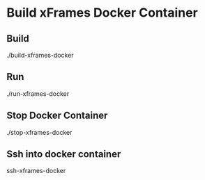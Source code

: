 Build xFrames Docker Container
==============================

Build
-----
./build-xframes-docker

Run
---
./run-xframes-docker

Stop Docker Container
---------------------
./stop-xframes-docker

Ssh into docker container
-------------------------
ssh-xframes-docker
